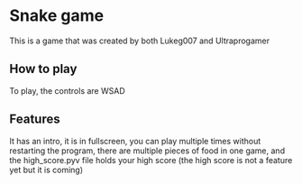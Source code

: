 # Snake game
This is a game that was created by both Lukeg007 and Ultraprogamer

## How to play
To play, the controls are WSAD

## Features
It has an intro, it is in fullscreen, you can play multiple times without restarting the program, there are multiple pieces of food in one game, and the high_score.pyv file holds your high score (the high score is not a feature yet but it is coming)